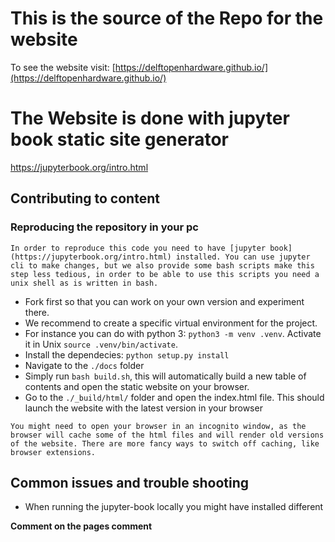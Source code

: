 # This is the source of the Repo for the website
To see the website visit: [https://delftopenhardware.github.io/](https://delftopenhardware.github.io/)
# The Website is done with jupyter book static site generator
https://jupyterbook.org/intro.html


## Contributing to content

### Reproducing the repository in your pc
```{note}
In order to reproduce this code you need to have [jupyter book](https://jupyterbook.org/intro.html) installed. You can use jupyter cli to make changes, but we also provide some bash scripts make this step less tedious, in order to be able to use this scripts you need a unix shell as is written in bash.
```

- Fork first so that you can work on your own version and experiment there.
- We recommend to create a specific virtual environment for the project. 
- For instance you can do with python 3: `python3 -m venv .venv`. Activate it in Unix `source .venv/bin/activate`.
- Install the dependecies: `python setup.py install`
- Navigate to the `./docs` folder
- Simply run `bash build.sh`, this will automatically build a new table of contents and open the static website on your browser.
- Go to the `./_build/html/` folder and open the index.html file. This should launch the website with the latest version in your browser

```{warning}
You might need to open your browser in an incognito window, as the browser will cache some of the html files and will render old versions of the website. There are more fancy ways to switch off caching, like browser extensions.
```

## Common issues and trouble shooting
- When running the jupyter-book locally you might have installed different

**Comment on the pages comment**


